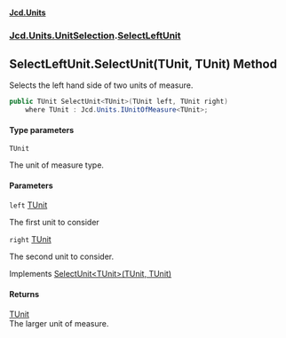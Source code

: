 #### [Jcd.Units](index.md 'index')
### [Jcd.Units.UnitSelection](Jcd.Units.UnitSelection.md 'Jcd.Units.UnitSelection').[SelectLeftUnit](Jcd.Units.UnitSelection.SelectLeftUnit.md 'Jcd.Units.UnitSelection.SelectLeftUnit')

## SelectLeftUnit.SelectUnit<TUnit>(TUnit, TUnit) Method

Selects the left hand side of two units of measure.

```csharp
public TUnit SelectUnit<TUnit>(TUnit left, TUnit right)
    where TUnit : Jcd.Units.IUnitOfMeasure<TUnit>;
```
#### Type parameters

<a name='Jcd.Units.UnitSelection.SelectLeftUnit.SelectUnit_TUnit_(TUnit,TUnit).TUnit'></a>

`TUnit`

The unit of measure type.
#### Parameters

<a name='Jcd.Units.UnitSelection.SelectLeftUnit.SelectUnit_TUnit_(TUnit,TUnit).left'></a>

`left` [TUnit](Jcd.Units.UnitSelection.SelectLeftUnit.SelectUnit_TUnit_(TUnit,TUnit).md#Jcd.Units.UnitSelection.SelectLeftUnit.SelectUnit_TUnit_(TUnit,TUnit).TUnit 'Jcd.Units.UnitSelection.SelectLeftUnit.SelectUnit<TUnit>(TUnit, TUnit).TUnit')

The first unit to consider

<a name='Jcd.Units.UnitSelection.SelectLeftUnit.SelectUnit_TUnit_(TUnit,TUnit).right'></a>

`right` [TUnit](Jcd.Units.UnitSelection.SelectLeftUnit.SelectUnit_TUnit_(TUnit,TUnit).md#Jcd.Units.UnitSelection.SelectLeftUnit.SelectUnit_TUnit_(TUnit,TUnit).TUnit 'Jcd.Units.UnitSelection.SelectLeftUnit.SelectUnit<TUnit>(TUnit, TUnit).TUnit')

The second unit to consider.

Implements [SelectUnit&lt;TUnit&gt;(TUnit, TUnit)](Jcd.Units.UnitSelection.IUnitSelectionStrategy.SelectUnit_TUnit_(TUnit,TUnit).md 'Jcd.Units.UnitSelection.IUnitSelectionStrategy.SelectUnit<TUnit>(TUnit, TUnit)')

#### Returns
[TUnit](Jcd.Units.UnitSelection.SelectLeftUnit.SelectUnit_TUnit_(TUnit,TUnit).md#Jcd.Units.UnitSelection.SelectLeftUnit.SelectUnit_TUnit_(TUnit,TUnit).TUnit 'Jcd.Units.UnitSelection.SelectLeftUnit.SelectUnit<TUnit>(TUnit, TUnit).TUnit')  
The larger unit of measure.